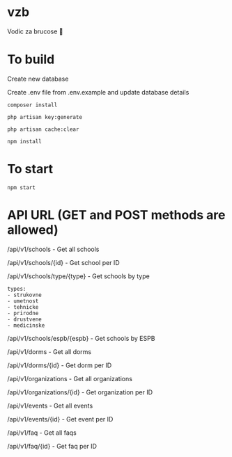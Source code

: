 # vzb
Vodic za brucose :book:

# To build

Create new database

Create .env file from .env.example and update database details

`composer install`

`php artisan key:generate`

`php artisan cache:clear`

`npm install`

# To start

`npm start`


# API URL (GET and POST methods are allowed)
/api/v1/schools - Get all schools

/api/v1/schools/{id} - Get school per ID

/api/v1/schools/type/{type} - Get schools by type
    
    types:
    - strukovne
    - umetnost
    - tehnicke
    - prirodne
    - drustvene
    - medicinske
    
/api/v1/schools/espb/{espb} - Get schools by ESPB

/api/v1/dorms - Get all dorms

/api/v1/dorms/{id} - Get dorm per ID

/api/v1/organizations - Get all organizations

/api/v1/organizations/{id} - Get organization per ID

/api/v1/events - Get all events

/api/v1/events/{id} - Get event per ID

/api/v1/faq - Get all faqs

/api/v1/faq/{id} - Get faq per ID
